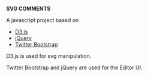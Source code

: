 **SVG COMMENTS**

A javascript project based on 

* [D3.js][d3js]
* [jQuery][jquery]
* [Twitter Bootstrap][twitter bootstrap]


D3.js is used for svg manipulation. 

Twitter Bootstrap and jQuery are used for the Editor UI.


[d3js]: https://github.com/jquery/jquery
[jquery]: https://github.com/mbostock/d3
[twitter bootstrap]: https://github.com/twitter/bootstrap